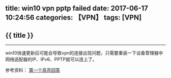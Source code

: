 title: win10 vpn pptp failed
date: 2017-06-17 10:24:56
categories: 【VPN】
tags: [VPN]
---
## {{ title }} ##

---

win10快速更新后可能会导致vpn的连接出现问题，只需要重装一下设备管理器中网络适配器的IP、IPv6、PPTP就可以连上了。

参考资料：
[第一个高亮回答](https://superuser.com/questions/948950/windows-10-vpn-client-is-not-working)